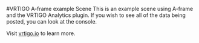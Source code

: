 #VRTIGO A-frame example Scene
This is an example scene using A-frame and the VRTIGO Analytics plugin. If you wish to see all of the data being posted, you can look at the console.

Visit [vrtigo.io](vrtigo.io) to learn more.
